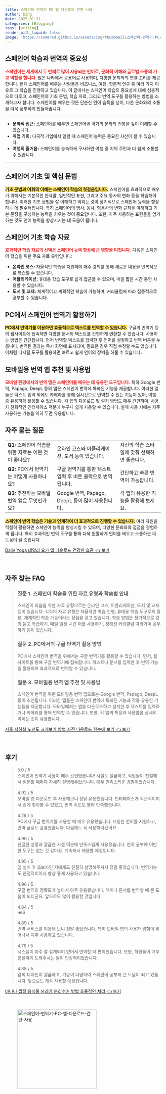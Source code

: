 ```yaml
---
title: 스페인어 번역기 PC 앱 다운로드 간편 사용
author: bing
date: 2025-01-31
categories: [Blogging]
tags: [writing]
render_with_liquid: false
image: 'https://somered.github.io/assets/img/thumbnail/스페인어-번역기-PC-앱-다운로드-간편-사용.webp'
---
```



<h2 id='스페인어 학습과 번역의 중요성'>스페인어 학습과 번역의 중요성</h2>

<p><b><span style="color: #ee2323;">스페인어는 세계에서 두 번째로 많이 사용되는 언어로, 문화적 이해와 글로벌 소통의 가교 역할을 합니다.</span></b> 많은 나라에서 공용어로 사용되며, 다양한 문화와의 연결 고리를 제공합니다. 현재 스페인어를 배우는 사람들은 비즈니스, 여행, 학문적 연구 등 여러 가지 이유로 그 학습을 진행하고 있습니다. 이 글에서는 스페인어 학습의 중요성에 대해 심층적으로 다루고, 스페인어의 기초 문법, 학습 자료, 그리고 번역 도구를 활용하는 방법을 소개하고자 합니다. 스페인어를 배우는 것은 단순한 언어 습득을 넘어, 다른 문화와의 소통을 더욱 풍부하게 만들어줍니다.</p>

<hr />

<ul>
    <li><b>문화적 접근:</b> 스페인어를 배우면 스페인어권 국가의 문화와 전통을 깊이 이해할 수 있습니다.</li>
    <li><b>취업 기회:</b> 다국적 기업에서 일할 때 스페인어 능력은 중요한 자산이 될 수 있습니다.</li>
    <li><b>여행의 즐거움:</b> 스페인어를 능숙하게 구사하면 여행 중 지역 주민과 더 쉽게 소통할 수 있습니다.</li>
</ul>

<hr />

<h2 id='스페인어 기초 및 핵심 문법'>스페인어 기초 및 핵심 문법</h2>

<p><b><span style="background-color: #ffe066;">기초 문법과 어휘의 이해는 스페인어 학습의 첫걸음입니다.</span></b> 스페인어를 효과적으로 배우기 위해서는 기본적인 인사말, 일반적인 표현, 그리고 주요 동사의 변화 등을 학습해야 합니다. 이러한 기초 문법을 잘 이해하고 익히는 것이 장기적으로 스페인어 능력을 향상하는 데 필수적입니다. 특히 스페인어의 명사, 동사, 형용사의 변화 규칙을 이해하고 기본 문장을 구성하는 능력을 키우는 것이 중요합니다. 또한, 자주 사용하는 표현들을 암기하는 것도 언어 능력을 향상시키는 데 도움이 됩니다.</p>

<h2 id='스페인어 기초 학습 자료'>스페인어 기초 학습 자료</h2>

<p><b><span style="color: #ee2323;">효과적인 학습 자료의 선택은 스페인어 능력 향상에 큰 영향을 미칩니다.</span></b> 다음은 스페인어 학습을 위한 주요 자료 유형입니다:</p>

<ul>
    <li><b>온라인 코스:</b> 자율적인 학습을 지원하며 매주 강의를 통해 새로운 내용을 반복적으로 복습할 수 있습니다.</li>
    <li><b>어플리케이션:</b> 휴대용 학습 도구로 쉽게 접근할 수 있으며, 매일 짧은 시간 동안 사용할 수 있습니다.</li>
    <li><b>도서 및 교재:</b> 체계적이고 계획적인 학습이 가능하며, 커리큘럼에 따라 집중적으로 공부할 수 있습니다.</li>
</ul>

<h2 id='PC에서 스페인어 번역기 활용하기'>PC에서 스페인어 번역기 활용하기</h2>

<p><b><span style="background-color: #ffe066;">PC에서 번역기를 이용하면 효율적으로 텍스트를 번역할 수 있습니다.</span></b> 구글의 번역기 등의 웹사이트에 접속하면 다양한 문서와 텍스트를 간편하게 변환할 수 있습니다. 사용하는 방법은 간단합니다. 먼저 번역할 텍스트를 입력한 후 언어를 설정하고 번역 버튼을 누릅니다. 번역된 결과는 즉시 화면에 표시되며, 필요한 경우 직접 수정할 수도 있습니다. 이처럼 디지털 도구를 활용하면 빠르고 쉽게 언어의 장벽을 허물 수 있습니다.</p>

<h2 id='모바일용 번역 앱 추천 및 사용법'>모바일용 번역 앱 추천 및 사용법</h2>

<p><b><span style="color: #ee2323;">모바일 환경에서의 번역 앱은 스페인어를 배우는 데 유용한 도구입니다.</span></b> 특히 Google 번역, Papago, DeepL 등의 앱은 스페인어 번역에 특화된 기능을 제공합니다. 이러한 앱들은 텍스트 입력 외에도 카메라를 통해 실시간으로 번역할 수 있는 기능이 있어, 여행 중 유용하게 활용할 수 있습니다. 각 앱의 다운로드 및 설치 방법도 매우 간편하며, 사용자 친화적인 인터페이스 덕분에 누구나 쉽게 사용할 수 있습니다. 실제 사용 시에는 자주 사용하는 기능을 익혀 두면 유용합니다.</p>

<h2 id='FAQs'>자주 묻는 질문</h2>

<table>
    <tr>
        <td><b>Q1:</b> 스페인어 학습을 위한 자료는 어떤 것이 좋나요?</td>
        <td>온라인 코스와 어플리케이션, 도서 등이 있습니다.</td>
        <td>자신의 학습 스타일에 맞춰 선택하면 좋습니다.</td>
    </tr>
    <tr>
        <td><b>Q2:</b> PC에서 번역기는 어떻게 사용하나요?</td>
        <td>구글 번역기를 통한 텍스트 입력 후 버튼 클릭으로 번역됩니다.</td>
        <td>간단하고 빠른 번역이 가능합니다.</td>
    </tr>
    <tr>
        <td><b>Q3:</b> 추천하는 모바일 번역 앱은 무엇인가요?</td>
        <td>Google 번역, Papago, DeepL 등이 많이 사용됩니다.</td>
        <td>각 앱의 유용한 기능을 활용해 보세요.</td>
    </tr>
</table>

<p><b><span style="background-color: #ffe066;">스페인어 번역 학습은 기술과 연계하여 더 효과적으로 진행할 수 있습니다.</span></b> 여러 자원을 적절히 활용하면 스페인어 능력을 향상시킬 수 있으며, 다양한 문화와의 접점을 경험하게 됩니다. 특히 효과적인 번역 도구를 통해 더욱 원활하게 언어를 배우고 소통하는 데 도움이 될 것입니다.</p>


<p><a class="click-button" title="Daily Yoga 데일리 요가 앱 다운로드 건강한 습관" href="https://somered.github.io/posts/Daily-Yoga-%EB%8D%B0%EC%9D%BC%EB%A6%AC-%EC%9A%94%EA%B0%80-%EC%95%B1-%EB%8B%A4%EC%9A%B4%EB%A1%9C%EB%93%9C-%EA%B1%B4%EA%B0%95%ED%95%9C-%EC%8A%B5%EA%B4%80/" rel="dofollow">Daily Yoga 데일리 요가 앱 다운로드 건강한 습관 👈 보기</a></p><br>
<h2 id='자주_찾는_FAQ'>자주 찾는 FAQ</h2>
<div itemscope="" itemtype="https://schema.org/FAQPage"> 
<blockquote> 
<div itemscope="" itemprop="mainEntity" itemtype="https://schema.org/Question"> 
<h3 itemprop="name">질문 1. 스페인어 학습을 위한 자료 유형과 학습법 안내</h3> 
<div itemscope="" itemprop="acceptedAnswer" itemtype="https://schema.org/Answer"> 
<span itemprop="text"> 
<p>스페인어 학습을 위한 자료 유형으로는 온라인 코스, 어플리케이션, 도서 및 교재 등이 있습니다. 각각의 자료 유형은 자율적인 학습 진행, 휴대용 학습 도구로의 활용, 체계적인 학습 가능이라는 장점을 갖고 있습니다. 학습 방법은 정기적으로 강의 듣고 복습하기, 매일 일정 시간 어플 사용하기, 정해진 커리큘럼 따라가며 공부하기 등이 있습니다.</p> 
</span> 
</div> 
</div> 

<div itemscope="" itemprop="mainEntity" itemtype="https://schema.org/Question"> 
<h3 itemprop="name">질문 2. PC에서의 구글 번역기 활용 방법</h3> 
<div itemscope="" itemprop="acceptedAnswer" itemtype="https://schema.org/Answer"> 
<span itemprop="text"> 
<p>PC에서 스페인어 번역을 위해서는 구글 번역기를 활용할 수 있습니다. 먼저, 웹사이트를 통해 구글 번역기에 접속합니다. 텍스트나 문서를 입력한 후 번역 기능을 활용하여 효과적으로 번역할 수 있습니다.</p> 
</span> 
</div> 
</div> 

<div itemscope="" itemprop="mainEntity" itemtype="https://schema.org/Question"> 
<h3 itemprop="name">질문 3. 모바일용 번역 앱 추천 및 사용법</h3> 
<div itemscope="" itemprop="acceptedAnswer" itemtype="https://schema.org/Answer"> 
<span itemprop="text"> 
<p>스페인어 번역을 위한 모바일용 번역 앱으로는 Google 번역, Papago, DeepL 등이 추천됩니다. 이러한 앱들은 스페인어 번역에 특화된 기능과 각종 유용한 기능들을 제공합니다. 모바일에서는 앱을 다운로드하고 설치한 후 텍스트를 입력하거나 카메라를 통해 번역할 수 있습니다. 또한, 각 앱의 특징과 사용법을 상세히 익히는 것이 유용합니다.</p> 
</span> 
</div> 
</div> 
</blockquote> 
</div>
<p><a class="click-button" title="서울 지하철 노선도 크게보기 방법 사진 다운로드 한눈에 보기" href="https://somered.github.io/posts/%EC%84%9C%EC%9A%B8-%EC%A7%80%ED%95%98%EC%B2%A0-%EB%85%B8%EC%84%A0%EB%8F%84-%ED%81%AC%EA%B2%8C%EB%B3%B4%EA%B8%B0-%EB%B0%A9%EB%B2%95-%EC%82%AC%EC%A7%84-%EB%8B%A4%EC%9A%B4%EB%A1%9C%EB%93%9C-%ED%95%9C%EB%88%88%EC%97%90-%EB%B3%B4%EA%B8%B0/" rel="dofollow">서울 지하철 노선도 크게보기 방법 사진 다운로드 한눈에 보기 👈 보기</a></p><br>
<h2 id='후기'>후기</h2>
<div itemscope itemtype="https://schema.org/Product">
  <blockquote>
  <div itemprop="review" itemscope itemtype="https://schema.org/Review">
      <div itemprop="reviewRating" itemscope itemtype="https://schema.org/Rating"> <span itemprop="ratingValue">5.0</span> / <span itemprop="bestRating">5</span> </div>
      <span itemprop="reviewBody">스페인어 번역기 사용이 매우 간편했습니다! 시설도 깔끔하고, 직원들이 친절해서 질문할 때마다 자세히 설명해주었습니다. 매우 만족스러운 경험이었습니다.</span>
  </div>
  <br>
  <div itemprop="review" itemscope itemtype="https://schema.org/Review">
      <div itemprop="reviewRating" itemscope itemtype="https://schema.org/Rating"> <span itemprop="ratingValue">4.92</span> / <span itemprop="bestRating">5</span> </div>
      <span itemprop="reviewBody">모바일 앱 다운로드 후 사용해보니 정말 유용했습니다. 인터페이스가 직관적이어서 쉽게 찾아볼 수 있었고, 번역 속도도 빨라 만족했습니다.</span>
  </div>
  <br>
  <div itemprop="review" itemscope itemtype="https://schema.org/Review">
      <div itemprop="reviewRating" itemscope itemtype="https://schema.org/Rating"> <span itemprop="ratingValue">4.79</span> / <span itemprop="bestRating">5</span> </div>
      <span itemprop="reviewBody">PC에서 구글 번역기를 사용할 때 매우 유용했습니다. 다양한 언어를 지원하고, 번역 품질도 훌륭했습니다. 다음에도 꼭 사용해야겠어요.</span>
  </div>
  <br>
  <div itemprop="review" itemscope itemtype="https://schema.org/Review">
      <div itemprop="reviewRating" itemscope itemtype="https://schema.org/Rating"> <span itemprop="ratingValue">4.96</span> / <span itemprop="bestRating">5</span> </div>
      <span itemprop="reviewBody">친절한 설명과 깔끔한 시설 덕분에 만족스럽게 사용했습니다. 언어 공부에 이만한 도구는 없는 것 같아요. 계속해서 애용할 예정입니다.</span>
  </div>
  <br>
  <div itemprop="review" itemscope itemtype="https://schema.org/Review">
      <div itemprop="reviewRating" itemscope itemtype="https://schema.org/Rating"> <span itemprop="ratingValue">4.95</span> / <span itemprop="bestRating">5</span> </div>
      <span itemprop="reviewBody">앱 설치 후 초보자인 저에게도 친절히 설명해주셔서 정말 좋았습니다. 번역기능도 안정적이어서 항상 좋게 사용하고 있습니다.</span>
  </div>
  <br>
  <div itemprop="review" itemscope itemtype="https://schema.org/Review">
      <div itemprop="reviewRating" itemscope itemtype="https://schema.org/Rating"> <span itemprop="ratingValue">4.96</span> / <span itemprop="bestRating">5</span> </div>
      <span itemprop="reviewBody">구글 번역의 정확도가 높아서 아주 유용했습니다. 책이나 문서를 번역할 때 큰 도움이 되더군요. 앞으로도 많이 활용할 것입니다.</span>
  </div>
  <br>
  <div itemprop="review" itemscope itemtype="https://schema.org/Review">
      <div itemprop="reviewRating" itemscope itemtype="https://schema.org/Rating"> <span itemprop="ratingValue">4.84</span> / <span itemprop="bestRating">5</span> </div>
      <span itemprop="reviewBody">ней </span>
  </div>
  <br>
  <div itemprop="review" itemscope itemtype="https://schema.org/Review">
      <div itemprop="reviewRating" itemscope itemtype="https://schema.org/Rating"> <span itemprop="ratingValue">4.89</span> / <span itemprop="bestRating">5</span> </div>
      <span itemprop="reviewBody">번역 서비스를 이용해 보니 정말 좋았습니다. 특히 모바일 앱의 사용자 경험이 뛰어나서 자주 사용하고 있습니다.</span>
  </div>
  <br>
  <div itemprop="review" itemscope itemtype="https://schema.org/Review">
      <div itemprop="reviewRating" itemscope itemtype="https://schema.org/Rating"> <span itemprop="ratingValue">4.79</span> / <span itemprop="bestRating">5</span> </div>
      <span itemprop="reviewBody">시스템이 아주 잘 설계되어 있어서 번역할 때 편리했습니다. 또한, 직원들이 매우 친절하게 도와주시는 점이 인상적이었습니다.</span>
  </div>
  <br>
  <div itemprop="review" itemscope itemtype="https://schema.org/Review">
      <div itemprop="reviewRating" itemscope itemtype="https://schema.org/Rating"> <span itemprop="ratingValue">4.88</span> / <span itemprop="bestRating">5</span> </div>
      <span itemprop="reviewBody">앱의 디자인이 깔끔하고, 기능이 다양하여 스페인어 공부에 큰 도움이 되고 있습니다. 앞으로도 계속 사용할 예정입니다.</span>
  </div>
  </blockquote>
</div>
<p><a class="click-button" title="바나나 껍질 음식물 쓰레기 분리수거 방법 효율적인 처리" href="https://somered.github.io/posts/%EB%B0%94%EB%82%98%EB%82%98-%EA%BB%8D%EC%A7%88-%EC%9D%8C%EC%8B%9D%EB%AC%BC-%EC%93%B0%EB%A0%88%EA%B8%B0-%EB%B6%84%EB%A6%AC%EC%88%98%EA%B1%B0-%EB%B0%A9%EB%B2%95-%ED%9A%A8%EC%9C%A8%EC%A0%81%EC%9D%B8-%EC%B2%98%EB%A6%AC/" rel="dofollow">바나나 껍질 음식물 쓰레기 분리수거 방법 효율적인 처리 👈 보기</a></p><br>
<figure class="image"><img src="https://somered.github.io/assets/img/thumbnail/스페인어-번역기-PC-앱-다운로드-간편-사용.webp" alt="스페인어-번역기-PC-앱-다운로드-간편-사용" width="256" height="256"></figure>